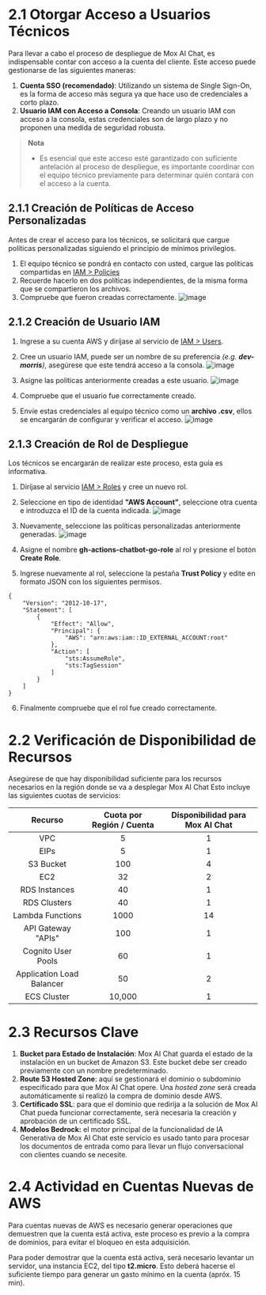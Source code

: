 # 2.1 Otorgar Acceso a Usuarios Técnicos
Para llevar a cabo el proceso de despliegue de Mox AI Chat, es indispensable contar con acceso a la cuenta del cliente. Este acceso puede gestionarse de las siguientes maneras:

1. **Cuenta SSO (recomendado)**: Utilizando un sistema de Single Sign-On, es la forma de acceso más segura ya que hace uso de credenciales a corto plazo.
2. **Usuario IAM con Acceso a Consola**: Creando un usuario IAM con acceso a la consola, estas credenciales son de largo plazo y no proponen una medida de seguridad robusta.

> **Nota**  
> - Es esencial que este acceso esté garantizado con suficiente antelación al proceso de despliegue, es importante coordinar con el equipo técnico previamente para determinar quién contará con el acceso a la cuenta.

## 2.1.1 Creación de Políticas de Acceso Personalizadas
Antes de crear el acceso para los técnicos, se solicitará que cargue políticas personalizadas siguiendo el principio de mínimos privilegios.
1. El equipo técnico se pondrá en contacto con usted, cargue las políticas compartidas en [IAM > Policies](https://us-east-1.console.aws.amazon.com/iam/home?region=us-east-1#/policies)
2. Recuerde hacerlo en dos políticas independientes, de la misma forma que se compartieron los archivos.
3. Compruebe que fueron creadas correctamente.
![image](https://github.com/user-attachments/assets/19f0ad7c-02c7-4aee-951c-c451021fe4f5)

## 2.1.2 Creación de Usuario IAM
1. Ingrese a su cuenta AWS y diríjase al servicio de [IAM > Users](https://us-east-1.console.aws.amazon.com/iam/home?region=us-east-1#/users).
2. Cree un usuario IAM, puede ser un nombre de su preferencia *(e.g. **dev-morris**)*, asegúrese que este tendrá acceso a la consola.
![image](https://github.com/user-attachments/assets/1e607611-752d-450b-a6c6-80c81f3a007e)

3. Asigne las políticas anteriormente creadas a este usuario.
![image](https://github.com/user-attachments/assets/5469081a-f235-451b-94e0-2c63cb2d77b6)
4. Compruebe que el usuario fue correctamente creado.
5. Envíe estas credenciales al equipo técnico como un **archivo .csv**, ellos se encargarán de configurar y verificar el acceso.
![image](https://github.com/user-attachments/assets/31e803f4-81e9-40c9-b439-5aa5741409b2)

## 2.1.3 Creación de Rol de Despliegue
Los técnicos se encargarán de realizar este proceso, esta guía es informativa.
1. Diríjase al servicio [IAM > Roles](https://us-east-1.console.aws.amazon.com/iam/home?region=us-east-1#/roles) y cree un nuevo rol.
2. Seleccione en tipo de identidad **"AWS Account"**, seleccione otra cuenta e introduzca el ID de la cuenta indicada.
![image](https://github.com/user-attachments/assets/936c1d46-fce8-4c39-ac73-985afd9b87b3)

3. Nuevamente, seleccione las políticas personalizadas anteriormente generadas.
![image](https://github.com/user-attachments/assets/65f01b91-5a05-4a15-b8de-f51a4b6124fb)

4. Asigne el nombre **gh-actions-chatbot-go-role** al rol y presione el botón **Create Role**.
5. Ingrese nuevamente al rol, seleccione la pestaña **Trust Policy** y edite en formato JSON con los siguientes permisos.
```
{
	"Version": "2012-10-17",
	"Statement": [
		{
			"Effect": "Allow",
			"Principal": {
				"AWS": "arn:aws:iam::ID_EXTERNAL_ACCOUNT:root"
			},
			"Action": [
				"sts:AssumeRole",
				"sts:TagSession"
			]
		}
	]
}
```
6. Finalmente compruebe que el rol fue creado correctamente.

# 2.2 Verificación de Disponibilidad de Recursos
Asegúrese de que hay disponibilidad suficiente para los recursos necesarios en la región donde se va a desplegar Mox AI Chat Esto incluye las siguientes cuotas de servicios:

|          Recurso          | Cuota por Región / Cuenta | Disponibilidad para Mox AI Chat |
| :-----------------------: | :-----------------------: | :-----------------------------: |
|            VPC            |             5             |                1                |
|           EIPs            |             5             |                1                |
|         S3 Bucket         |            100            |                4                |
|            EC2            |            32             |                2                |
|       RDS Instances       |            40             |                1                |
|       RDS Clusters        |            40             |                1                |
|     Lambda Functions      |           1000            |               14                |
|    API Gateway "APIs"     |            100            |                1                |
|    Cognito User Pools     |            60             |                1                |
| Application Load Balancer |            50             |                2                |
|        ECS Cluster        |          10,000           |                1                |

# 2.3 Recursos Clave
1. **Bucket para Estado de Instalación**: Mox AI Chat guarda el estado de la instalación en un bucket de Amazon S3. Este bucket debe ser creado previamente con un nombre predeterminado.
2. **Route 53 Hosted Zone**: aquí se gestionará el dominio o subdominio especificado para que Mox AI Chat opere. Una *hosted zone* será creada automáticamente si realizó la compra de dominio desde AWS.
3. **Certificado SSL**: para que el dominio que redirija a la solución de Mox AI Chat pueda funcionar correctamente, será necesaria la creación y aprobación de un certificado SSL.
4. **Modelos Bedrock:** el motor principal de la funcionalidad de IA Generativa de Mox AI Chat este servicio es usado tanto para procesar los documentos de entrada como para llevar un flujo conversacional con clientes cuando se necesite.

# 2.4 Actividad en Cuentas Nuevas de AWS
Para cuentas nuevas de AWS es necesario generar operaciones que demuestren que la cuenta está activa, este proceso es previo a la compra de dominios, para evitar el bloqueo en esta adquisición.

Para poder demostrar que la cuenta está activa, será necesario levantar un servidor, una instancia EC2, del tipo **t2.micro**. Esto deberá hacerse el suficiente tiempo para generar un gasto mínimo en la cuenta (apróx. 15 min).